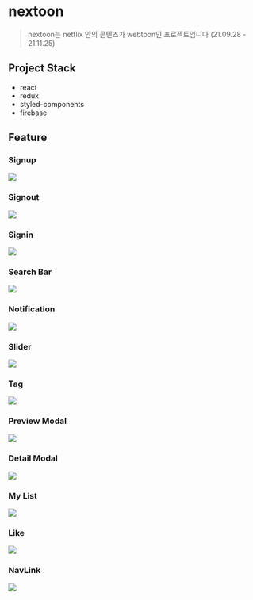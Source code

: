 # nextoon

> nextoon는 netflix 안의 콘텐츠가 webtoon인 프로젝트입니다 (21.09.28 - 21.11.25)

## Project Stack

- react
- redux
- styled-components
- firebase

## Feature

### Signup

![](https://github.com/taekyeomlee/nextoon/blob/main/images/signup.gif)

### Signout

![](https://github.com/taekyeomlee/nextoon/blob/main/images/signout.gif)

### Signin

![](https://github.com/taekyeomlee/nextoon/blob/main/images/signin.gif)

### Search Bar

![](https://github.com/taekyeomlee/nextoon/blob/main/images/search_bar.gif)

### Notification

![](https://github.com/taekyeomlee/nextoon/blob/main/images/notification.gif)

### Slider

![](https://github.com/taekyeomlee/nextoon/blob/main/images/slider.gif)

### Tag

![](https://github.com/taekyeomlee/nextoon/blob/main/images/tag.gif)

### Preview Modal

![](https://github.com/taekyeomlee/nextoon/blob/main/images/preview_modal.gif)

### Detail Modal

![](https://github.com/taekyeomlee/nextoon/blob/main/images/detail_modal.gif)

### My List

![](https://github.com/taekyeomlee/nextoon/blob/main/images/my_list.gif)

### Like

![](https://github.com/taekyeomlee/nextoon/blob/main/images/like.gif)

### NavLink

![](https://github.com/taekyeomlee/nextoon/blob/main/images/navlink.gif)
